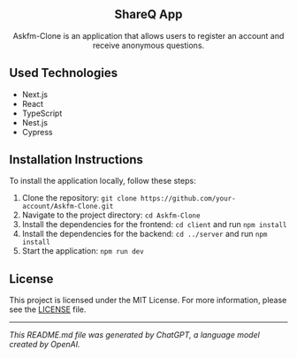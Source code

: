 <p align="center">
 <h2 align="center">ShareQ App</h2>
 <p align="center">Askfm-Clone is an application that allows users to register an account and receive anonymous questions.</p>
</p>

## Used Technologies

- Next.js
- React
- TypeScript
- Nest.js
- Cypress

## Installation Instructions

To install the application locally, follow these steps:

1. Clone the repository: `git clone https://github.com/your-account/Askfm-Clone.git`
2. Navigate to the project directory: `cd Askfm-Clone`
3. Install the dependencies for the frontend: `cd client` and run `npm install`
4. Install the dependencies for the backend: `cd ../server` and run `npm install`
5. Start the application: `npm run dev`

## License

This project is licensed under the MIT License. For more information, please see the [LICENSE](LICENSE) file.

---

*This README.md file was generated by ChatGPT, a language model created by OpenAI.*
